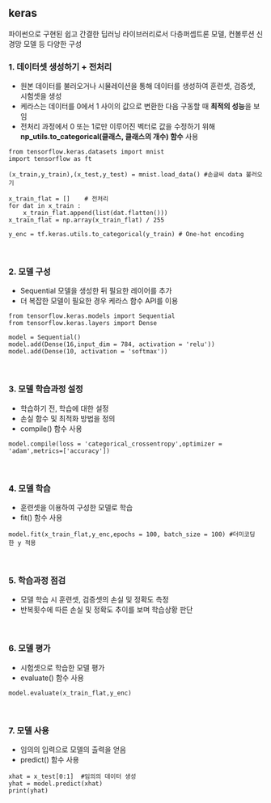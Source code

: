 ## keras
파이썬으로 구현된 쉽고 간결한 딥러닝 라이브러리로서 다층퍼셉트론 모델, 컨볼루션 신경망 모델 등 다양한 구성

### 1. 데이터셋 생성하기 + 전처리
 - 원본 데이터를 불러오거나 시뮬레이션을 통해 데이터를 생성하여 훈련셋, 검증셋, 시험셋을 생성
 - 케라스는 데이터를 0에서 1 사이의 값으로 변환한 다음 구동할 때 **최적의 성능**을 보임
 - 전처리 과정에서 0 또는 1로만 이루어진 벡터로 값을 수정하기 위해 **np_utils.to_categorical(클래스, 클래스의 개수) 함수** 사용
```python3
from tensorflow.keras.datasets import mnist 
import tensorflow as ft

(x_train,y_train),(x_test,y_test) = mnist.load_data() #손글씨 data 불러오기

x_train_flat = []    # 전처리
for dat in x_train :
    x_train_flat.append(list(dat.flatten()))
x_train_flat = np.array(x_train_flat) / 255

y_enc = tf.keras.utils.to_categorical(y_train) # One-hot encoding
```
<br>

### 2. 모델 구성
 - Sequential 모델을 생성한 뒤 필요한 레이어를 추가
 - 더 복잡한 모델이 필요한 경우 케라스 함수 API를 이용
```python3
from tensorflow.keras.models import Sequential
from tensorflow.keras.layers import Dense

model = Sequential()
model.add(Dense(16,input_dim = 784, activation = 'relu'))
model.add(Dense(10, activation = 'softmax'))
```
<br>

### 3. 모델 학습과정 설정
 - 학습하기 전, 학습에 대한 설정
 - 손실 함수 및 최적화 방법을 정의
 - compile() 함수 사용
```python3
model.compile(loss = 'categorical_crossentropy',optimizer = 'adam',metrics=['accuracy'])
```
<br>

### 4. 모델 학습
  - 훈련셋을 이용하여 구성한 모델로 학습
  - fit() 함수 사용
```python3
model.fit(x_train_flat,y_enc,epochs = 100, batch_size = 100) #더미코딩 한 y 적용
```
<br>

### 5. 학습과정 점검
  - 모델 학습 시 훈련셋, 검증셋의 손실 및 정확도 측정
  - 반복횟수에 따른 손실 및 정확도 추이를 보며 학습상황 판단
<br>

### 6. 모델 평가
  - 시험셋으로 학습한 모델 평가
  - evaluate() 함수 사용
```python3
model.evaluate(x_train_flat,y_enc)
```
 <br>

### 7. 모델 사용
  - 임의의 입력으로 모델의 출력을 얻음
  - predict() 함수 사용
```python3
xhat = x_test[0:1]  #임의의 데이터 생성
yhat = model.predict(xhat)
print(yhat)
```
